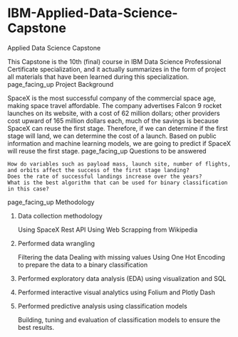 # IBM-Applied-Data-Science-Capstone 

Applied Data Science Capstone

This Capstone is the 10th (final) course in IBM Data Science Professional Certificate specialization, and it actually summarizes in the form of project all materials that have been learned during this specialization.
page_facing_up Project Background

SpaceX is the most successful company of the commercial space age, making space travel affordable. The company advertises Falcon 9 rocket launches on its website, with a cost of 62 million dollars; other providers cost upward of 165 million dollars each, much of the savings is because SpaceX can reuse the first stage. Therefore, if we can determine if the first stage will land, we can determine the cost of a launch. Based on public information and machine learning models, we are going to predict if SpaceX will reuse the first stage.
page_facing_up Questions to be answered

    How do variables such as payload mass, launch site, number of flights, and orbits affect the success of the first stage landing?
    Does the rate of successful landings increase over the years?
    What is the best algorithm that can be used for binary classification in this case?

page_facing_up Methodology
1. Data collection methodology

    Using SpaceX Rest API
    Using Web Scrapping from Wikipedia

2. Performed data wrangling

    Filtering the data
    Dealing with missing values
    Using One Hot Encoding to prepare the data to a binary classification

3. Performed exploratory data analysis (EDA) using visualization and SQL
4. Performed interactive visual analytics using Folium and Plotly Dash
5. Performed predictive analysis using classification models

    Building, tuning and evaluation of classification models to ensure the best results.
    
    
